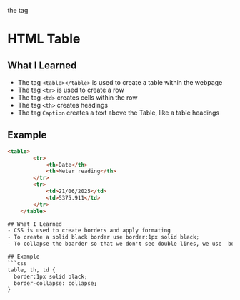
the tag <td></td>
# HTML Table

## What I Learned
- The tag `<table></table>`  is used to create a table within the webpage
- The tag `<tr>` is used to create a row
- The tag `<td>` creates cells within the row
- The tag `<th>` creates headings
- The tag `Caption` creates a text above the Table,  like a table headings

## Example
```html
<table>
        <tr>
            <th>Date</th>
            <th>Meter reading</th>
        </tr>
        <tr>
            <td>21/06/2025</td>
            <td>5375.911</td>
        </tr>
    </table>

## What I Learned
- CSS is used to create borders and apply formating
- To create a solid black border use border:1px solid black;
- To collapse the boarder so that we don't see double lines, we use  border-collapse: collapse;

## Example
```css
table, th, td {
  border:1px solid black;
  border-collapse: collapse;
}
